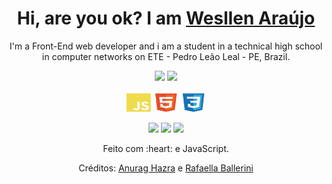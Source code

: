 <div>
  
  <h1 align="center">
    Hi, are you ok? I am 
    <a href="https://www.linkedin.com/in/wesllen-do-carmo-ara%C3%BAjo-0b1115276/">Wesllen Araújo</a>
  </h1>
  
  <p align="center">
    I'm a Front-End web developer and i am a student in a technical high school in computer networks on ETE - Pedro Leão Leal - PE, Brazil.
  </p>
</div>

<div align="center">
    <img height="150px" loading="lazy" height="180em" src="https://github-readme-stats.vercel.app/api?username=WesllenAraujo&show_icons=true&theme=dracula&include_all_commits=true&count_private=true"/>
    <img height="150em" src="https://github-readme-stats.vercel.app/api/top-langs/?username=WesllenAraujo&theme=dracula&hide_border=false&&layout=compact"/>
</div>

<div align="center" valign="top"><br>
  <img align="center" alt="Js" height="30" width="40" src="https://raw.githubusercontent.com/devicons/devicon/master/icons/javascript/javascript-plain.svg">
  <img align="center" alt="HTML" height="30" width="40" src="https://raw.githubusercontent.com/devicons/devicon/master/icons/html5/html5-original.svg">
  <img align="center" alt="CSS" height="30" width="40" src="https://raw.githubusercontent.com/devicons/devicon/master/icons/css3/css3-original.svg">
</div><br>

<div align="center">
  <a href="https://www.instagram.com/wellysz0312/" target="_blank"><img src="https://img.shields.io/badge/-Instagram-%23E4405F?style=for-the-badge&logo=instagram&logoColor=white" target="_blank"></a>
  <a href="https://www.linkedin.com/in/wesllen-do-carmo-ara%C3%BAjo-0b1115276/" target="_blank"><img src="https://img.shields.io/badge/-LinkedIn-%230077B5?style=for-the-badge&logo=linkedin&logoColor=white" target="_blank"></a> 
  <a href="mailto:wesllenaraujo.developer@gmail.com"><img src="https://img.shields.io/badge/-Gmail-%23333?style=for-the-badge&logo=gmail&logoColor=white" target="_blank"></a>
</div>

<div align="center">
  <p>Feito com :heart: e JavaScript.</p>
  <p>Créditos: <a href="https://github.com/anuraghazra/github-readme-stats">Anurag Hazra</a> e <a href="https://github.com/rafaballerini">Rafaella Ballerini</a></p>
</div>
